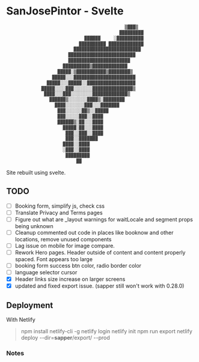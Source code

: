# SanJosePintor - Svelte

```txt
                                            ▒▓▓▓▒
                                          ▓▓▓▓▓▓▓▓▓
                             ▓▓▓▓▓▓     ░▓▓▓▓▓▓▓▓▓▓
                           ▓▓▓▓▓▓▓▓▓▓ ▓▓▓▓▓▓▓▓▓▓▓▓▓
                         ▓▓▓▓▓▓▓▓▓▓▓▓▓▓▓▓▓▓▓▓▓▓▓▓▓
                       ▓▓▓▓▓▓▓▓▓▓▓▓▓▓▓▓▓▓▓▓▓▓▓▓▓
                       ▓▓▓▓▓▓▓▓▓▓▓▓▓▓▓▓▓▓▓▓▓▓▓
                     ▓▓▓▓▓▓▓▓▓▓▒▓▓▓▓▓▓▓▓▓▓▓▓▓
                   ▓▓▓▓▓░▒▓▓▓▓▓▓▓▓▓▓▓▒▓▓▓▓▓▓▓▓▒
                 ▓▓▓▓▓░░░▓▓▓▓▓▓▓▓▓▓▓▓▓▓▓▓▓▓▓▓▓▓▓
               ▓▓▓▓▓░░░▓▓▓▓▓░░▓▓▓▓▓▓▓▓▓▓▓▓▓▓▓▓▓▓
             ▓▓▓▓▓░░░░▓▓▓░░░░░░░▓▓▓▓▓▓▓▓▓▓▓▓▓▓▓▒
              ▓▓▓▓░░░▓▓▓░░░░░░░░▓▓▓▓▓▓▓▓▓▓▓▓▓▒
                ▓▓▓▓▓▓▒░░░░░░░▓▓▓▓▒░▓▓▓▓▓▓▓▓
                  ▓▓▓▓░░░░░░░▓▓▓░░░▓▓▓▓▓▓▓
                   ▓▓▓░░░░░░▓▓▒░░▓▓▓▓▓
                   ▓▓▓░░░░░▓▓▓░░▓▓▓▓
                   ▓▓▓▓▓▓▒░▓▓░░░▓▓▓▓
                     ▓▓▓▓▓░▓▓░░░▓▓▓▓
                      ▓▓▓░░▓▓▓░░▓▓▓▓
                      ▓▓▓░░▓▓▓▓▓▓▓
                     ▓▓▓▓░░▓▓▓▓
                     ░▓▓▓░░▓▓▓▓
                      ▓▓▓▓▓▓▓▓▓
                          ▓▓
```

Site rebuilt using svelte.

## TODO

- [ ] Booking form, simplify js, check css
- [ ] Translate Privacy and Terms pages
- [ ] Figure out what are _layout warnings for waitLocale and segment props being unknown
- [ ] Cleanup commented out code in places like booknow and other locations, remove unused components
- [ ] Lag issue on mobile for image compare.
- [ ] Rework Hero pages.  Header outside of content and content properly spaced. Font appears too large
- [ ] booking form success btn color, radio border color
- [ ] language selector cursor
- [x] Header links size increase on larger screens
- [x] updated and fixed export issue. (sapper still won't work with 0.28.0)

## Deployment

With Netlify

> npm install netlify-cli -g
> netlify login
> netlify init
> npm run export
> netlify deploy --dir=__sapper__/export/ --prod

### Notes
